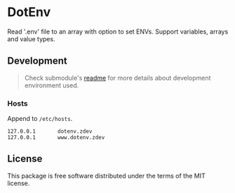 # DotEnv

Read '.env' file to an array with option to set ENVs.
Support variables, arrays and value types.

## Development

> Check submodule's [readme](https://github.com/zablose/docker-damp/blob/master/readme.md) for more details about
> development environment used.

### Hosts

Append to `/etc/hosts`.

```
127.0.0.1       dotenv.zdev
127.0.0.1       www.dotenv.zdev
```

## License

This package is free software distributed under the terms of the MIT license.
